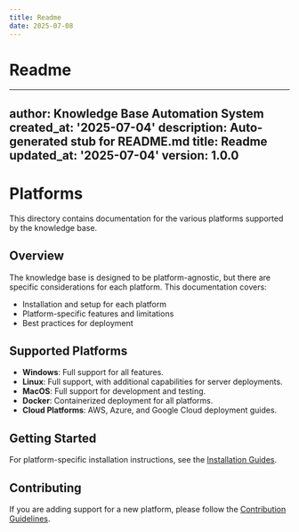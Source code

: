 ```yaml
---
title: Readme
date: 2025-07-08
---
```


# Readme

---
author: Knowledge Base Automation System
created_at: '2025-07-04'
description: Auto-generated stub for README.md
title: Readme
updated_at: '2025-07-04'
version: 1.0.0
---

# Platforms

This directory contains documentation for the various platforms supported by the knowledge base.

## Overview
The knowledge base is designed to be platform-agnostic, but there are specific considerations for each platform. This documentation covers:
- Installation and setup for each platform
- Platform-specific features and limitations
- Best practices for deployment

## Supported Platforms
- **Windows**: Full support for all features.
- **Linux**: Full support, with additional capabilities for server deployments.
- **MacOS**: Full support for development and testing.
- **Docker**: Containerized deployment for all platforms.
- **Cloud Platforms**: AWS, Azure, and Google Cloud deployment guides.

## Getting Started
For platform-specific installation instructions, see the [Installation Guides](../installation_guides).

## Contributing
If you are adding support for a new platform, please follow the [Contribution Guidelines](../../CONTRIBUTING.md).
